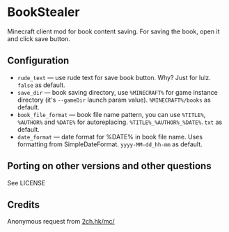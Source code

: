 # BookStealer

Minecraft client mod for book content saving. For saving the book, open it and click save button.

## Configuration

- `rude_text` — use rude text for save book button. Why? Just for lulz. `false` as default.
- `save_dir` — book saving directory, use `%MINECRAFT%` for game instance directory (it's `--gameDir` launch param
  value). `%MINECRAFT%/books` as default.
- `book_file_format` — book file name pattern, you can use `%TITLE%`, `%AUTHOR%` and `%DATE%` for
  autoreplacing. `%TITLE%_%AUTHOR%_%DATE%.txt` as default.
- `date_format` — date format for %DATE% in book file name. Uses formatting from SimpleDateFormat. `yyyy-MM-dd_hh-mm` as
  default.

## Porting on other versions and other questions

See LICENSE

## Credits
Anonymous request from [2ch.hk/mc/](https://2ch.hk/mc/)
